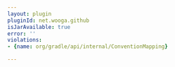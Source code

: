 ```yaml
---
layout: plugin
pluginId: net.wooga.github
isJarAvailable: true
error: ''
violations:
- {name: org/gradle/api/internal/ConventionMapping}

---
```

